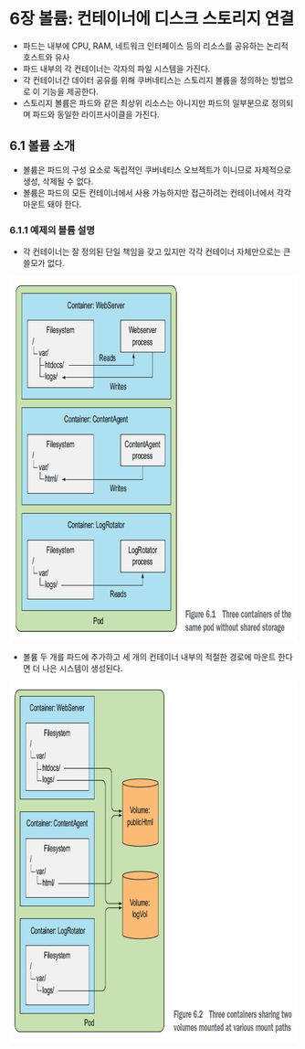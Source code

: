 # 6장 볼륨: 컨테이너에 디스크 스토리지 연결

- 파드는 내부에 CPU, RAM, 네트워크 인터페이스 등의 리소스를 공유하는 논리적 호스트와 유사
- 파드 내부의 각 컨테이너는 각자의 파일 시스템을 가진다.
- 각 컨테이너간 데이터 공유를 위해 쿠버네티스는 스토리지 볼륨을 정의하는 방법으로 이 기능을 제공한다.
- 스토리지 볼륨은 파드와 같은 최상위 리소스는 아니지만 파드의 일부분으로 정의되며 파드와 동일한 라이프사이클을 가진다.

## 6.1 볼륨 소개

- 볼륨은 파드의 구성 요소로 독립적인 쿠버네티스 오브젝트가 이니므로 자체적으로 생성, 삭제될 수 없다.
- 볼륨은 파드의 모든 컨테이너에서 사용 가능하지만 접근하려는 컨테이너에서 각각 마운트 돼야 한다.

### 6.1.1 예제의 볼륨 설명

- 각 컨테이너는 잘 정의된 단일 책임을 갖고 있지만 각각 컨테이너 자체만으로는 큰 쓸모가 없다.

<img src="resources/images/6-1.png" width="797" height="638" alt="공유 스토리지가 없는 동일 파드의 컨테이너 세 개"/>

- 볼륨 두 개를 파드에 추가하고 세 개의 컨테이너 내부의 적절한 경로에 마운트 한다면 더 나은 시스템이 생성된다.

<img src="resources/images/6-2.png" width="832" height="630" alt="공유 스토리지가 없는 동일 파드의 컨테이너 세 개"/>

